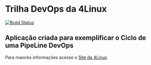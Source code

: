 # Trilha DevOps da 4Linux

<!-- Altere a Flag abaixo com sua URL do Travis -->
[![Build Status](https://travis-ci.com/Dunovaes/DevOpsLab-HelloWorld.svg?branch=master)](https://travis-ci.com/Dunovaes/DevOpsLab-HelloWorld)

## Aplicação criada para exemplificar o Ciclo de uma PipeLine DevOps


Para maiores informações acesse o [Site da 4Linux](https://www.4linux.com.br/cursos/devops)
